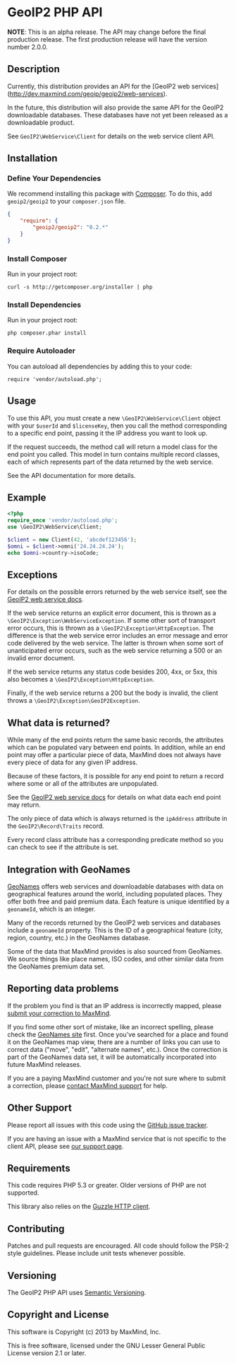 # GeoIP2 PHP API #

**NOTE**: This is an alpha release. The API may change before the final
production release. The first production release will have the version
number 2.0.0.

## Description ##

Currently, this distribution provides an API for the [GeoIP2 web services]
(http://dev.maxmind.com/geoip/geoip2/web-services).

In the future, this distribution will also provide the same API for the
GeoIP2 downloadable databases. These databases have not yet been
released as a downloadable product.

See ``GeoIP2\WebService\Client`` for details on the web service client
API.

## Installation ##

### Define Your Dependencies ###

We recommend installing this package with [Composer](http://getcomposer.org/).
To do this, add ```geoip2/geoip2``` to your ```composer.json``` file.

```json
{
    "require": {
        "geoip2/geoip2": "0.2.*"
    }
}
```

### Install Composer ###

Run in your project root:

```
curl -s http://getcomposer.org/installer | php
```

### Install Dependencies ###

Run in your project root:

```
php composer.phar install
```

### Require Autoloader ###

You can autoload all dependencies by adding this to your code:
```
require 'vendor/autoload.php';
```

## Usage ##

To use this API, you must create a new ``\GeoIP2\WebService\Client``
object with your ``$userId`` and ``$licenseKey``, then you call the method
corresponding to a specific end point, passing it the IP address you want to
look up.

If the request succeeds, the method call will return a model class for the end
point you called. This model in turn contains multiple record classes, each of
which represents part of the data returned by the web service.

See the API documentation for more details.

## Example ##

```php
<?php
require_once 'vendor/autoload.php';
use \GeoIP2\WebService\Client;

$client = new Client(42, 'abcdef123456');
$omni = $client->omni('24.24.24.24');
echo $omni->country->isoCode;
```

## Exceptions ##

For details on the possible errors returned by the web service itself, see
the
[GeoIP2 web service docs](http://dev.maxmind.com/geoip2/geoip/web-service).

If the web service returns an explicit error document, this is thrown as a
```\GeoIP2\Exception\WebServiceException```. If some other sort of transport
error occurs, this is thrown as a ```\GeoIP2\Exception\HttpException```.
The difference is that the web service error includes an error message and
error code delivered by the web service. The latter is thrown when some sort
of unanticipated error occurs, such as the web service returning a 500 or an
invalid error document.

If the web service returns any status code besides 200, 4xx, or 5xx, this also
becomes a ```\GeoIP2\Exception\HttpException```.

Finally, if the web service returns a 200 but the body is invalid, the client
throws a ```\GeoIP2\Exception\GeoIP2Exception```.

## What data is returned? ##

While many of the end points return the same basic records, the attributes
which can be populated vary between end points. In addition, while an end
point may offer a particular piece of data, MaxMind does not always have every
piece of data for any given IP address.

Because of these factors, it is possible for any end point to return a record
where some or all of the attributes are unpopulated.

See the
[GeoIP2 web service docs](http://dev.maxmind.com/geoip/geoip2/web-services)
for details on what data each end point may return.

The only piece of data which is always returned is the ```ipAddress```
attribute in the ``GeoIP2\Record\Traits`` record.

Every record class attribute has a corresponding predicate method so you can
check to see if the attribute is set.

## Integration with GeoNames ##

[GeoNames](http://www.geonames.org/) offers web services and downloadable
databases with data on geographical features around the world, including
populated places. They offer both free and paid premium data. Each
feature is unique identified by a ```geonameId```, which is an integer.

Many of the records returned by the GeoIP2 web services and databases
include a ```geonameId``` property. This is the ID of a geographical feature
(city, region, country, etc.) in the GeoNames database.

Some of the data that MaxMind provides is also sourced from GeoNames. We
source things like place names, ISO codes, and other similar data from
the GeoNames premium data set.

## Reporting data problems ##

If the problem you find is that an IP address is incorrectly mapped,
please
[submit your correction to MaxMind](http://www.maxmind.com/en/correction).

If you find some other sort of mistake, like an incorrect spelling,
please check the [GeoNames site](http://www.geonames.org/) first. Once
you've searched for a place and found it on the GeoNames map view, there
are a number of links you can use to correct data ("move", "edit",
"alternate names", etc.). Once the correction is part of the GeoNames
data set, it will be automatically incorporated into future MaxMind
releases.

If you are a paying MaxMind customer and you're not sure where to submit
a correction, please
[contact MaxMind support](http://www.maxmind.com/en/support) for help.

## Other Support ##

Please report all issues with this code using the
[GitHub issue tracker](https://github.com/maxmind/GeoIP2-php/issues).

If you are having an issue with a MaxMind service that is not specific
to the client API, please see
[our support page](http://www.maxmind.com/en/support).

## Requirements  ##

This code requires PHP 5.3 or greater. Older versions of PHP are not
supported.

This library also relies on the [Guzzle HTTP client](http://guzzlephp.org/).

## Contributing ##

Patches and pull requests are encouraged. All code should follow the
PSR-2 style guidelines. Please include unit tests whenever possible.

## Versioning ##

The GeoIP2 PHP API uses [Semantic Versioning](http://semver.org/).

## Copyright and License ##

This software is Copyright (c) 2013 by MaxMind, Inc.

This is free software, licensed under the GNU Lesser General Public License
version 2.1 or later.
